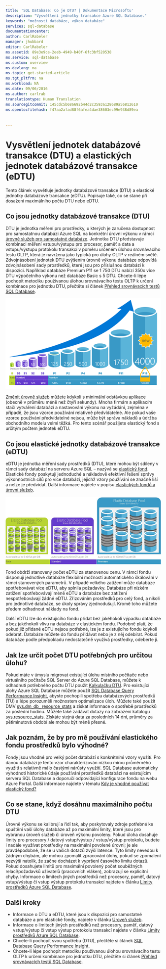```yaml
---
title: 'SQL Database: Co je DTU? | Dokumentace Microsoftu'
description: "Vysvětlení jednotky transakce Azure SQL Database."
keywords: "možnosti databáze, výkon databáze"
services: sql-database
documentationcenter: 
author: CarlRabeler
manager: jhubbard
editor: CarlRabeler
ms.assetid: 89e3e9ce-2eeb-4949-b40f-6fc3bf520538
ms.service: sql-database
ms.custom: overview
ms.devlang: na
ms.topic: get-started-article
ms.tgt_pltfrm: na
ms.workload: NA
ms.date: 09/06/2016
ms.author: carlrab
translationtype: Human Translation
ms.sourcegitcommit: 145cdc5b686692b44d2c3593a128689a56812610
ms.openlocfilehash: f47aa2afad88f6afea4dae38603ec99e938d89ea


---
```

# <a name="explaining-database-transaction-units-dtus-and-elastic-database-transaction-units-edtus"></a>Vysvětlení jednotek databázové transakce (DTU) a elastických jednotek databázové transakce (eDTU)
Tento článek vysvětluje jednotky databázové transakce (DTU) a elastické jednotky databázové transakce (eDTU). Popisuje také, co se stane při dosažení maximálního počtu DTU nebo eDTU.  

## <a name="what-are-database-transaction-units-dtus"></a>Co jsou jednotky databázové transakce (DTU)
DTU je jednotka měření pro prostředky, u kterých je zaručena dostupnost pro samostatnou databázi Azure SQL na konkrétní úrovni výkonu v rámci [úrovně služeb pro samostatné databáze](sql-database-service-tiers.md#standalone-database-service-tiers-and-performance-levels). Jednotka DTU představuje kombinaci měření vstupu/výstupu pro procesor, paměť a data a vstupu/výstupu protokolu transakcí v poměru určeném úlohou srovnávacího testu OLTP, která je navržena jako typická pro úlohy OLTP v reálném světě. Zdvojnásobení jednotek DTU zvýšením úrovně výkonu databáze odpovídá zdvojnásobení sady prostředků, které jsou pro příslušnou databázi k dispozici. Například databáze Premium P11 se 1 750 DTU nabízí 350x více DTU výpočetního výkonu než databáze Basic s 5 DTU. Chcete-li lépe pochopit metodiku používanou úlohou srovnávacího testu OLTP k určení kombinace pro jednotku DTU, přečtěte si článek [Přehled srovnávacích testů SQL Database](sql-database-benchmark-overview.md).

![Úvod do služby SQL Database: DTU samostatné databáze podle úrovní](./media/sql-database-what-is-a-dtu/single_db_dtus.png)

[Změnit úrovně služeb](sql-database-scale-up.md) můžete kdykoli s minimální odstávkou aplikace (obecně v průměru méně než čtyři sekundy). Mnoha firmám a aplikacím stačí vytváření databází a nastavování výkonu na vyžádání, zejména v případě, že jsou vzorce používání relativně předvídatelné. Ale pokud vaše vzorce používání předvídatelné nejsou, může být správa nákladů a údržba obchodního modelu velmi těžká. Pro tento scénář použijete elastický fond s určitým počtem jednotek eDTU.

## <a name="what-are-elastic-database-transaction-units-edtus"></a>Co jsou elastické jednotky databázové transakce (eDTU)
eDTU je jednotka měření sady prostředků (DTU), které mohou být sdíleny v rámci sady databází na serveru Azure SQL – nazývá se [elastický fond](sql-database-elastic-pool.md). Elastické fondy poskytují jednoduché a nákladově efektivní řešení správy výkonnostních cílů pro více databází, jejichž vzory používání se značně liší a nelze je předvídat. Další informace najdete v popisu [elastických fondů a úrovní služeb](sql-database-service-tiers.md#elastic-pool-service-tiers-and-performance-in-edtus).

![Úvod do služby SQL Database: eDTU podle vrstvy a úrovně](./media/sql-database-what-is-a-dtu/sqldb_elastic_pools.png)

Fond obdrží stanovený počet eDTU za stanovenou cenu. V rámci fondu disponují jednotlivé databáze flexibilní možností automatického škálování v rámci stanovených parametrů. V případě velkého zatížení může databáze spotřebovávat více eDTU, aby splnila požadavky. Databáze při nízkém zatížení spotřebovávají méně eDTU a databáze bez zatížení nespotřebovávají žádné eDTU. Zřizováním prostředků pro celý fond, a nikoli pro jednotlivé databáze, se úkoly správy zjednodušují. Kromě toho můžete předem odhadnout náklady na fond.

Další eDTU lze do existujícího fondu přidat bez jakéhokoli výpadku databáze a bez jakéhokoli vlivu na databáze v elastickém fondu. Podobně platí, že pokud již přidané eDTU nejsou potřebné, lze je z existujícího fondu kdykoli odebrat. Databáze můžete do fondu přidávat nebo je z něj odebírat. Pokud databáze podle předpokladu nedostatečně využívá prostředky, odeberte ji.

## <a name="how-can-i-determine-the-number-of-dtus-needed-by-my-workload"></a>Jak lze určit počet DTU potřebných pro určitou úlohu?
Pokud máte v úmyslu migrovat existující úlohu místního počítače nebo virtuálního počítače SQL Server do Azure SQL Database, můžete k odhadnutí potřebného počtu DTU použít [Kalkulačku DTU](http://dtucalculator.azurewebsites.net/). Pro existující úlohy Azure SQL Database můžete použít [SQL Database Query Performance Insight](sql-database-query-performance.md), abyste pochopili spotřebu databázových prostředků (TU) a lépe porozuměli možnostem optimalizace úloh. Můžete také použít DMV [sys.dm_db_ resource_stats](https://msdn.microsoft.com/library/dn800981.aspx) a získat informace o spotřebě prostředků za poslední hodinu. Můžete také zadávat dotazy na zobrazení katalogu [sys.resource_stats](http://msdn.microsoft.com/library/dn269979.aspx). Získáte stejná data za posledních 14 dní, průměry za pětiminutová období ale mohou být méně přesné.

## <a name="how-do-i-know-if-i-could-benefit-from-an-elastic-pool-of-resources"></a>Jak poznám, že by pro mě používání elastického fondu prostředků bylo výhodné?
Fondy jsou vhodné pro velký počet databází s konkrétními vzory využití. Pro danou databázi je tento vzor charakterizován nízkou mírou průměrného využití s relativně málo častými nárůsty využití. SQL Database automaticky vyhodnotí historické údaje používání prostředků databází na existujícím serveru SQL Database a doporučí odpovídající konfigurace fondu na webu Azure Portal. Další informace najdete v tématu [Kdy je vhodné používat elastický fond?](sql-database-elastic-pool-guidance.md)

## <a name="what-happens-when-i-hit-my-maximum-dtus"></a>Co se stane, když dosáhnu maximálního počtu DTU
Úrovně výkonu se kalibrují a řídí tak, aby poskytovaly zdroje potřebné ke spuštění vaší úlohy databáze až po maximální limity, které jsou pro vybranou úroveň služeb či úroveň výkonu povoleny. Pokud úloha dosahuje limity pro procesory / datový vstup/výstup / vstup/výstup protokolu, budete i nadále využívat prostředky na maximální povolené úrovni; je ale pravděpodobné, že se u vašich dotazů zvýší latence. Tyto limity nevedou k žádným chybám, ale mohou zpomalit zpracování úlohy, pokud se zpomalení nezvýší natolik, že začne docházet k vypršení časového limitu dotazů. Pokud dosahujete limitů pro maximální povolený počet souběžných relací/požadavků uživatelů (pracovních vláken), zobrazují se explicitní chyby. Informace o limitech jiných prostředků než procesory, paměť, datový vstup/výstup či vstup výstup protokolu transakcí najdete v článku [Limity prostředků Azure SQL Database](sql-database-resource-limits.md).

## <a name="next-steps"></a>Další kroky
* Informace o DTU a eDTU, které jsou k dispozici pro samostatné databáze a pro elastické fondy, najdete v článku [Úroveň služeb](sql-database-service-tiers.md).
* Informace o limitech jiných prostředků než procesory, paměť, datový vstup/výstup či vstup výstup protokolu transakcí najdete v článku [Limity prostředků Azure SQL Database](sql-database-resource-limits.md).
* Chcete-li pochopit svou spotřebu (DTU), přečtěte si článek [SQL Database Query Performance Insight](sql-database-query-performance.md).
* Chcete-li lépe pochopit metodiku používanou úlohou srovnávacího testu OLTP k určení kombinace pro jednotku DTU, přečtěte si článek [Přehled srovnávacích testů SQL Database](sql-database-benchmark-overview.md).



<!--HONumber=Dec16_HO2-->


